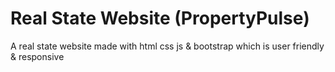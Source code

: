 # Real State Website (PropertyPulse)
 A real state website made with html css js & bootstrap which is user friendly & responsive

